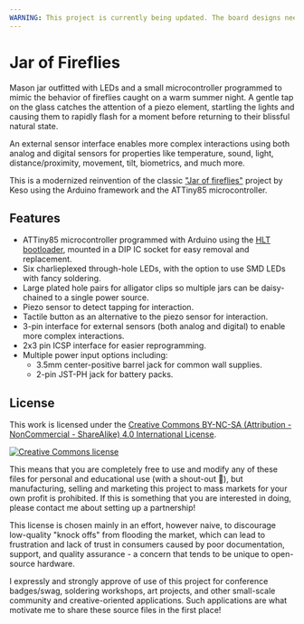 ```yaml
---
WARNING: This project is currently being updated. The board designs need to be physically prototyped, and the current firmware sketch is not guaranteed to work correctly with the latest board design. Use with caution!
---
```


# Jar of Fireflies

Mason jar outfitted with LEDs and a small microcontroller programmed to mimic the behavior of fireflies caught on a warm summer night. A gentle tap on the glass catches the attention of a piezo element, startling the lights and causing them to rapidly flash for a moment before returning to their blissful natural state.

An external sensor interface enables more complex interactions using both analog and digital sensors for properties like temperature, sound, light, distance/proximity, movement, tilt, biometrics, and much more.

This is a modernized reinvention of the classic ["Jar of fireflies"](http://www.instructables.com/id/Jar-of-Fireflies/) project by Keso using the Arduino framework and the ATTiny85 microcontroller.

## Features
* ATTiny85 microcontroller programmed with Arduino using the [HLT bootloader](http://hlt.media.mit.edu/?p=1695), mounted in a DIP IC socket for easy removal and replacement.
* Six charlieplexed through-hole LEDs, with the option to use SMD LEDs with fancy soldering.
* Large plated hole pairs for alligator clips so multiple jars can be daisy-chained to a single power source.
* Piezo sensor to detect tapping for interaction.
* Tactile button as an alternative to the piezo sensor for interaction.
* 3-pin interface for external sensors (both analog and digital) to enable more complex interactions.
* 2x3 pin ICSP interface for easier reprogramming.
* Multiple power input options including:
  * 3.5mm center-positive barrel jack for common wall supplies.
  * 2-pin JST-PH jack for battery packs.

## License
This work is licensed under the [Creative Commons BY-NC-SA (Attribution - NonCommercial - ShareAlike) 4.0 International License](http://creativecommons.org/licenses/by-nc-sa/4.0/).

[![Creative Commons license](https://i.creativecommons.org/l/by-nc-sa/4.0/88x31.png)](http://creativecommons.org/licenses/by-nc-sa/4.0/)

This means that you are completely free to use and modify any of these files for personal and educational use (with a shout-out 🙂), but manufacturing, selling and marketing this project to mass markets for your own profit is prohibited. If this is something that you are interested in doing, please contact me about setting up a partnership!

This license is chosen mainly in an effort, however naive, to discourage low-quality "knock offs" from flooding the market, which can lead to frustration and lack of trust in consumers caused by poor documentation, support, and quality assurance - a concern that tends to be unique to open-source hardware.

I expressly and strongly approve of use of this project for conference badges/swag, soldering workshops, art projects, and other small-scale community and creative-oriented applications. Such applications are what motivate me to share these source files in the first place!